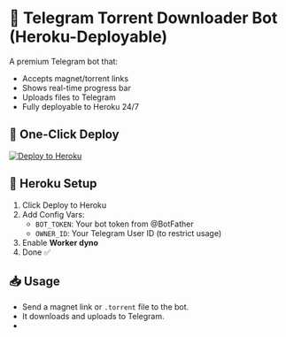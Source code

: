 # 🎯 Telegram Torrent Downloader Bot (Heroku-Deployable)

A premium Telegram bot that:
- Accepts magnet/torrent links
- Shows real-time progress bar
- Uploads files to Telegram
- Fully deployable to Heroku 24/7

## 🚀 One-Click Deploy

[![Deploy to Heroku](https://www.herokucdn.com/deploy/button.svg)](https://heroku.com/deploy?template=https://github.com/your-username/torrent-telegram-heroku)

## 🔧 Heroku Setup

1. Click Deploy to Heroku
2. Add Config Vars:
   - `BOT_TOKEN`: Your bot token from @BotFather
   - `OWNER_ID`: Your Telegram User ID (to restrict usage)
3. Enable **Worker dyno**
4. Done ✅

## 📥 Usage

- Send a magnet link or `.torrent` file to the bot.
- It downloads and uploads to Telegram.
- 
